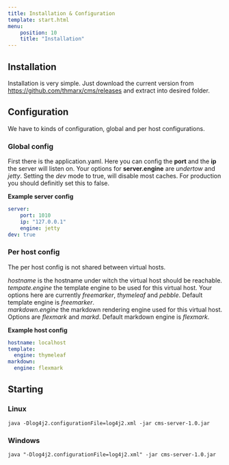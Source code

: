 ```yaml
---
title: Installation & Configuration
template: start.html
menu: 
    position: 10
    title: "Installation"
---
```


## Installation

Installation is very simple. Just download the current version from https://github.com/thmarx/cms/releases 
and extract into desired folder.

## Configuration

We have to kinds of configuration, global and per host configurations.

### Global config

First there is the application.yaml. 
Here you can config the **port** and the **ip** the server will listen on.
Your options for **server.engine** are _undertow_ and _jetty_.
Setting the _dev_ mode to true, will disable most caches. For production you should definitly set this to false.

**Example server config**
```yaml
server:
    port: 1010
    ip: "127.0.0.1"
    engine: jetty
dev: true
```

### Per host config

The per host config is not shared between virtual hosts.

*hostname* is the hostname under witch the virtual host should be reachable.  
*tempate.engine* the template engine to be used for this virtual host. 
Your options here are currently _freemarker_, _thymeleaf_ and _pebble_.
Default template engine is _freemarker_.  
*markdown.engine* the markdown rendering engine used for this virtual host.
Options are _flexmark_ and _markd_.
Default markdown engine is _flexmark_.

**Example host config**
```yaml
hostname: localhost
template:
  engine: thymeleaf
markdown:
  engine: flexmark
```

## Starting

### Linux
```shell
java -Dlog4j2.configurationFile=log4j2.xml -jar cms-server-1.0.jar
```
### Windows
```shell
java "-Dlog4j2.configurationFile=log4j2.xml" -jar cms-server-1.0.jar
```